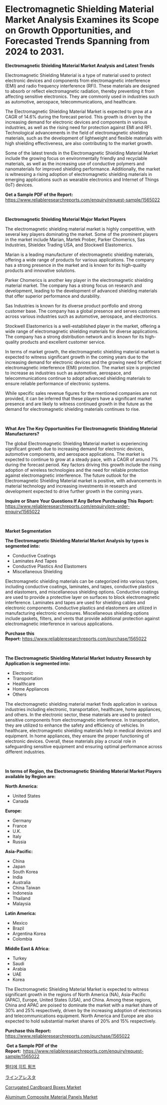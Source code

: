 <p><h1>Electromagnetic Shielding Material Market Analysis Examines its Scope on Growth Opportunities, and Forecasted Trends Spanning from 2024 to 2031.</h1></p><p><strong>Electromagnetic Shielding Material Market Analysis and Latest Trends</strong></p>
<p><p>Electromagnetic Shielding Material is a type of material used to protect electronic devices and components from electromagnetic interference (EMI) and radio frequency interference (RFI). These materials are designed to absorb or reflect electromagnetic radiation, thereby preventing it from affecting sensitive electronics. They are commonly used in industries such as automotive, aerospace, telecommunications, and healthcare.</p><p>The Electromagnetic Shielding Material Market is expected to grow at a CAGR of 14.6% during the forecast period. This growth is driven by the increasing demand for electronic devices and components in various industries, as well as the rising need for protection against EMI and RFI. Technological advancements in the field of electromagnetic shielding materials, such as the development of lightweight and flexible materials with high shielding effectiveness, are also contributing to the market growth.</p><p>Some of the latest trends in the Electromagnetic Shielding Material Market include the growing focus on environmentally friendly and recyclable materials, as well as the increasing use of conductive polymers and nanomaterials for improved shielding performance. Additionally, the market is witnessing a rising adoption of electromagnetic shielding materials in emerging applications such as wearable electronics and Internet of Things (IoT) devices.</p></p>
<p><strong>Get a Sample PDF of the Report:&nbsp;</strong> <a href="https://www.reliableresearchreports.com/enquiry/request-sample/1565022">https://www.reliableresearchreports.com/enquiry/request-sample/1565022</a></p>
<p>&nbsp;</p>
<p><strong>Electromagnetic Shielding Material Major Market Players</strong></p>
<p><p>The electromagnetic shielding material market is highly competitive, with several key players dominating the market. Some of the prominent players in the market include Marian, Martek Prober, Parker Chomerics, Sas Industries, Shieldex Trading USA, and Stockwell Elastomerics.</p><p>Marian is a leading manufacturer of electromagnetic shielding materials, offering a wide range of products for various applications. The company has a strong presence in the market and is known for its high-quality products and innovative solutions.</p><p>Parker Chomerics is another key player in the electromagnetic shielding material market. The company has a strong focus on research and development, leading to the development of advanced shielding materials that offer superior performance and durability.</p><p>Sas Industries is known for its diverse product portfolio and strong customer base. The company has a global presence and serves customers across various industries such as automotive, aerospace, and electronics.</p><p>Stockwell Elastomerics is a well-established player in the market, offering a wide range of electromagnetic shielding materials for diverse applications. The company has a strong distribution network and is known for its high-quality products and excellent customer service.</p><p>In terms of market growth, the electromagnetic shielding material market is expected to witness significant growth in the coming years due to the increasing demand for electronic devices and the growing need for efficient electromagnetic interference (EMI) protection. The market size is projected to increase as industries such as automotive, aerospace, and telecommunications continue to adopt advanced shielding materials to ensure reliable performance of electronic systems.</p><p>While specific sales revenue figures for the mentioned companies are not provided, it can be inferred that these players have a significant market presence and are likely to witness continued growth in the future as the demand for electromagnetic shielding materials continues to rise.</p></p>
<p>&nbsp;</p>
<p><strong>What Are The Key Opportunities For Electromagnetic Shielding Material Manufacturers?</strong></p>
<p><p>The global Electromagnetic Shielding Material market is experiencing significant growth due to increasing demand for electronic devices, automotive components, and aerospace applications. The market is expected to continue to grow at a steady pace, with a CAGR of around 7% during the forecast period. Key factors driving this growth include the rising adoption of wireless technologies and the need for reliable protection against electromagnetic interference. The future outlook for the Electromagnetic Shielding Material market is positive, with advancements in material technology and increasing investments in research and development expected to drive further growth in the coming years.</p></p>
<p><strong>Inquire or Share Your Questions If Any Before Purchasing This Report:</strong> <a href="https://www.reliableresearchreports.com/enquiry/pre-order-enquiry/1565022">https://www.reliableresearchreports.com/enquiry/pre-order-enquiry/1565022</a></p>
<p>&nbsp;</p>
<p><strong>Market Segmentation</strong></p>
<p><strong>The Electromagnetic Shielding Material Market Analysis by types is segmented into:</strong></p>
<p><ul><li>Conductive Coatings</li><li>Laminates And Tapes</li><li>Conductive Plastics And Elastomers</li><li>Miscellaneous Shielding</li></ul></p>
<p><p>Electromagnetic shielding materials can be categorized into various types, including conductive coatings, laminates, and tapes, conductive plastics and elastomers, and miscellaneous shielding options. Conductive coatings are used to provide a protective layer on surfaces to block electromagnetic interference. Laminates and tapes are used for shielding cables and electronic components. Conductive plastics and elastomers are utilized in manufacturing electronic enclosures. Miscellaneous shielding options include gaskets, filters, and vents that provide additional protection against electromagnetic interference in various applications.</p></p>
<p><strong>Purchase this Report:&nbsp;</strong><a href="https://www.reliableresearchreports.com/purchase/1565022">https://www.reliableresearchreports.com/purchase/1565022</a></p>
<p>&nbsp;</p>
<p><strong>The Electromagnetic Shielding Material Market Industry Research by Application is segmented into:</strong></p>
<p><ul><li>Electronic</li><li>Transportation</li><li>Healthcare</li><li>Home Appliances</li><li>Others</li></ul></p>
<p><p>The electromagnetic shielding material market finds application in various industries including electronic, transportation, healthcare, home appliances, and others. In the electronic sector, these materials are used to protect sensitive components from electromagnetic interference. In transportation, they are utilized to enhance the safety and efficiency of vehicles. In healthcare, electromagnetic shielding materials help in medical devices and equipment. In home appliances, they ensure the proper functioning of electronic devices. Overall, these materials play a crucial role in safeguarding sensitive equipment and ensuring optimal performance across different industries.</p></p>
<p>&nbsp;</p>
<p><strong>In terms of Region, the Electromagnetic Shielding Material Market Players available by Region are:</strong></p>
<p>
    <p> <strong> North America: </strong>
        <ul>
            <li>United States</li>
            <li>Canada</li>
        </ul>
        </p> 
    <p> <strong> Europe: </strong>
        <ul>
            <li>Germany</li>
            <li>France</li>
            <li>U.K.</li>
            <li>Italy</li>
            <li>Russia</li>
        </ul>
        </p> 
    <p> <strong> Asia-Pacific: </strong>
        <ul>
            <li>China</li>
            <li>Japan</li>
            <li>South Korea</li>
            <li>India</li>
            <li>Australia</li>
            <li>China Taiwan</li>
            <li>Indonesia</li>
            <li>Thailand</li>
            <li>Malaysia</li>
        </ul>
        </p> 
    <p> <strong> Latin America: </strong>
        <ul>
            <li>Mexico</li>
            <li>Brazil</li>
            <li>Argentina Korea</li>
            <li>Colombia</li>
        </ul>
        </p> 
    <p> <strong> Middle East & Africa: </strong>
        <ul>
            <li>Turkey</li>
            <li>Saudi</li>
            <li>Arabia</li>
            <li>UAE</li>
            <li>Korea</li>
        </ul>
    </p>
    </p>
<p><p>The Electromagnetic Shielding Material Market is expected to witness significant growth in the regions of North America (NA), Asia-Pacific (APAC), Europe, United States (USA), and China. Among these regions, China and APAC are poised to dominate the market with a market share of 30% and 25% respectively, driven by the increasing adoption of electronics and telecommunications equipment. North America and Europe are also expected to hold substantial market shares of 20% and 15% respectively.</p></p>
<p><strong>Purchase this Report: </strong><a href="https://www.reliableresearchreports.com/purchase/1565022">https://www.reliableresearchreports.com/purchase/1565022</a></p>
<p>&nbsp;<strong>Get a Sample PDF of the Report:&nbsp;&nbsp;</strong><a href="https://www.reliableresearchreports.com/enquiry/request-sample/1565022">https://www.reliableresearchreports.com/enquiry/request-sample/1565022</a></p>
<p><strong></strong></p>
<p><p><a href="https://github.com/lzuwsfreyoq70/Market-Research-Report-List-1/blob/main/2015643193529.md">펠티에 히트 펌프</a></p><p><a href="https://github.com/avwofrml53535/Market-Research-Report-List-1/blob/main/9259993193792.md">ラインアレスタ</a></p><p><a href="https://github.com/santosh758595/Market-Research-Report-List-3/blob/main/corrugated-cardboard-boxes-market.md">Corrugated Cardboard Boxes Market</a></p><p><a href="https://github.com/mbisetmhermsr/Market-Research-Report-List-1/blob/main/aluminum-composite-material-panels-market.md">Aluminum Composite Material Panels Market</a></p></p>